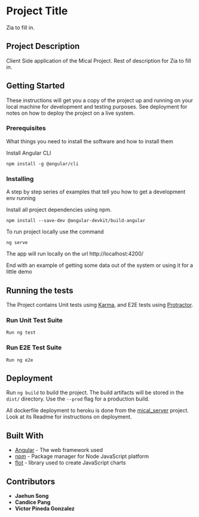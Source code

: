 # Project Title

Zia to fill in.

## Project Description
Client Side application of the Mical Project. 
Rest of description for Zia to fill in.

## Getting Started

These instructions will get you a copy of the project up and running on your local machine for development and testing purposes. See deployment for notes on how to deploy the project on a live system.

### Prerequisites

What things you need to install the software and how to install them

Install Angular CLI 
```
npm install -g @angular/cli
```

### Installing

A step by step series of examples that tell you how to get a development env running

Install all project dependencies using npm.

```
npm install --save-dev @angular-devkit/build-angular
```
To run project locally use the command

```
ng serve
```
The app will run locally on the url http://localhost:4200/ 


End with an example of getting some data out of the system or using it for a little demo

## Running the tests

The Project contains Unit tests using [Karma](https://karma-runner.github.io), and E2E tests using [Protractor](http://www.protractortest.org/).

### Run Unit Test Suite

```
Run ng test
```

### Run E2E Test Suite
```
Run ng e2e
```

## Deployment

Run `ng build` to build the project. The build artifacts will be stored in the `dist/` directory. Use the `--prod` flag for a production build.

All dockerfile deployment to heroku is done from the [mical_server](https://github.com/AgriculturalEvidence/mical_server) project. Look at its Readme for instructions on deployment.

## Built With

* [Angular](https://angular.io/) - The web framework used
* [npm](https://www.npmjs.com/) - Package manager for Node JavaScript platform
* [flot](https://www.flotcharts.org/) - library used to create JavaScript charts

## Contributors

* **Jaehun Song** 
* **Candice Pang** 
* **Victor Pineda Gonzalez** 
